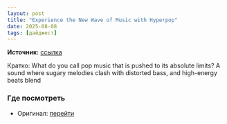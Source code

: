 ```yaml
---
layout: post
title: "Experience the New Wave of Music with Hyperpop"
date: 2025-08-08
tags: [дайджест]
---
```


**Источник:** [ссылка](https://blog.pond5.com/81229-experience-hyperpop-music/)

Кратко: What do you call pop music that is pushed to its absolute limits? A sound where sugary melodies clash with distorted bass, and high-energy beats blend

### Где посмотреть
- Оригинал: [перейти]({link})
